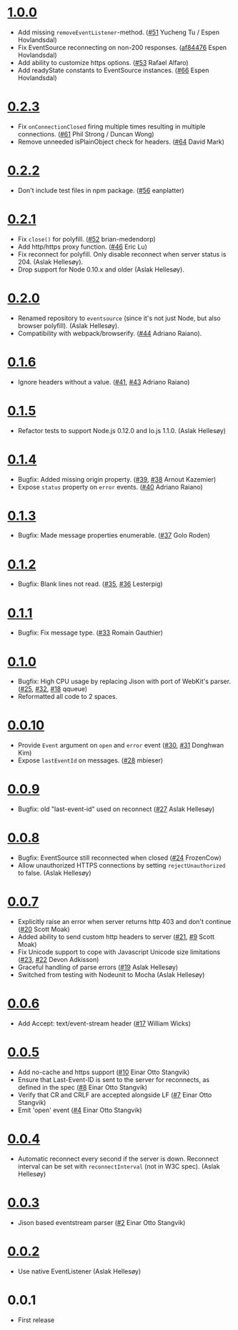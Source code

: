 # [1.0.0](https://github.com/EventSource/eventsource/compare/v0.2.3...v1.0.0)

* Add missing `removeEventListener`-method. ([#51](https://github.com/EventSource/eventsource/pull/51) Yucheng Tu / Espen Hovlandsdal)
* Fix EventSource reconnecting on non-200 responses. ([af84476](https://github.com/EventSource/eventsource/commit/af84476b519a01e61b8c80727261df52ae40022c) Espen Hovlandsdal)
* Add ability to customize https options. ([#53](https://github.com/EventSource/eventsource/pull/53) Rafael Alfaro)
* Add readyState constants to EventSource instances. ([#66](https://github.com/EventSource/eventsource/pull/66) Espen Hovlandsdal)

# [0.2.3](https://github.com/EventSource/eventsource/compare/v0.2.2...v0.2.3)

* Fix `onConnectionClosed` firing multiple times resulting in multiple connections. ([#61](https://github.com/EventSource/eventsource/pull/61) Phil Strong / Duncan Wong)
* Remove unneeded isPlainObject check for headers. ([#64](https://github.com/EventSource/eventsource/pull/64) David Mark)

# [0.2.2](https://github.com/EventSource/eventsource/compare/v0.2.1...v0.2.2)

* Don't include test files in npm package. ([#56](https://github.com/EventSource/eventsource/pull/56) eanplatter)

# [0.2.1](https://github.com/EventSource/eventsource/compare/v0.2.0...v0.2.1)

* Fix `close()` for polyfill. ([#52](https://github.com/EventSource/eventsource/pull/52) brian-medendorp)
* Add http/https proxy function. ([#46](https://github.com/EventSource/eventsource/pull/46) Eric Lu)
* Fix reconnect for polyfill. Only disable reconnect when server status is 204. (Aslak Hellesøy).
* Drop support for Node 0.10.x and older (Aslak Hellesøy).

# [0.2.0](https://github.com/EventSource/eventsource/compare/v0.1.6...v0.2.0)

* Renamed repository to `eventsource` (since it's not just Node, but also browser polyfill). (Aslak Hellesøy).
* Compatibility with webpack/browserify. ([#44](https://github.com/EventSource/eventsource/pull/44) Adriano Raiano).

# [0.1.6](https://github.com/EventSource/eventsource/compare/v0.1.5...v0.1.6)

* Ignore headers without a value. ([#41](https://github.com/EventSource/eventsource/issues/41), [#43](https://github.com/EventSource/eventsource/pull/43) Adriano Raiano)

# [0.1.5](https://github.com/EventSource/eventsource/compare/v0.1.4...v0.1.5)

* Refactor tests to support Node.js 0.12.0 and Io.js 1.1.0. (Aslak Hellesøy)

# [0.1.4](https://github.com/EventSource/eventsource/compare/v0.1.3...master)

* Bugfix: Added missing origin property. ([#39](https://github.com/EventSource/eventsource/pull/39), [#38](https://github.com/EventSource/eventsource/issues/38) Arnout Kazemier)
* Expose `status` property on `error` events. ([#40](https://github.com/EventSource/eventsource/pull/40) Adriano Raiano)

# [0.1.3](https://github.com/EventSource/eventsource/compare/v0.1.2...v0.1.3)

* Bugfix: Made message properties enumerable. ([#37](https://github.com/EventSource/eventsource/pull/37) Golo Roden)

# [0.1.2](https://github.com/EventSource/eventsource/compare/v0.1.1...v0.1.2)

* Bugfix: Blank lines not read. ([#35](https://github.com/EventSource/eventsource/issues/35), [#36](https://github.com/EventSource/eventsource/pull/36) Lesterpig)

# [0.1.1](https://github.com/EventSource/eventsource/compare/v0.1.0...v0.1.1)

* Bugfix: Fix message type. ([#33](https://github.com/EventSource/eventsource/pull/33) Romain Gauthier)

# [0.1.0](https://github.com/EventSource/eventsource/compare/v0.0.10...v0.1.0)

* Bugfix: High CPU usage by replacing Jison with port of WebKit's parser. ([#25](https://github.com/EventSource/eventsource/issues/25), [#32](https://github.com/EventSource/eventsource/pull/32), [#18](https://github.com/EventSource/eventsource/issues/18) qqueue)
* Reformatted all code to 2 spaces.

# [0.0.10](https://github.com/EventSource/eventsource/compare/v0.0.9...v0.0.10)

* Provide `Event` argument on `open` and `error` event ([#30](https://github.com/EventSource/eventsource/issues/30), [#31](https://github.com/EventSource/eventsource/pull/31) Donghwan Kim)
* Expose `lastEventId` on messages. ([#28](https://github.com/EventSource/eventsource/pull/28) mbieser)

# [0.0.9](https://github.com/EventSource/eventsource/compare/v0.0.8...v0.0.9)

* Bugfix: old "last-event-id" used on reconnect ([#27](https://github.com/EventSource/eventsource/pull/27) Aslak Hellesøy)

# [0.0.8](https://github.com/EventSource/eventsource/compare/v0.0.7...v0.0.8)

* Bugfix: EventSource still reconnected when closed ([#24](https://github.com/EventSource/eventsource/pull/24) FrozenCow)
* Allow unauthorized HTTPS connections by setting `rejectUnauthorized` to false. (Aslak Hellesøy)

# [0.0.7](https://github.com/EventSource/eventsource/compare/v0.0.6...v0.0.7)

* Explicitly raise an error when server returns http 403 and don't continue ([#20](https://github.com/EventSource/eventsource/pull/20) Scott Moak)
* Added ability to send custom http headers to server ([#21](https://github.com/EventSource/eventsource/pull/21), [#9](https://github.com/EventSource/eventsource/issues/9) Scott Moak)
* Fix Unicode support to cope with Javascript Unicode size limitations ([#23](https://github.com/EventSource/eventsource/pull/23), [#22](https://github.com/EventSource/eventsource/issues/22) Devon Adkisson)
* Graceful handling of parse errors ([#19](https://github.com/EventSource/eventsource/issues/19) Aslak Hellesøy)
* Switched from testing with Nodeunit to Mocha (Aslak Hellesøy)

# [0.0.6](https://github.com/EventSource/eventsource/compare/v0.0.5...v0.0.6)

* Add Accept: text/event-stream header ([#17](https://github.com/EventSource/eventsource/pull/17) William Wicks)

# [0.0.5](https://github.com/EventSource/eventsource/compare/v0.0.4...v0.0.5)

* Add no-cache and https support ([#10](https://github.com/EventSource/eventsource/pull/10) Einar Otto Stangvik)
* Ensure that Last-Event-ID is sent to the server for reconnects, as defined in the spec ([#8](https://github.com/EventSource/eventsource/pull/8) Einar Otto Stangvik)
* Verify that CR and CRLF are accepted alongside LF ([#7](https://github.com/EventSource/eventsource/pull/7) Einar Otto Stangvik)
* Emit 'open' event ([#4](https://github.com/EventSource/eventsource/issues/4) Einar Otto Stangvik)

# [0.0.4](https://github.com/EventSource/eventsource/compare/v0.0.3...v0.0.4)

* Automatic reconnect every second if the server is down. Reconnect interval can be set with `reconnectInterval` (not in W3C spec). (Aslak Hellesøy)

# [0.0.3](https://github.com/EventSource/eventsource/compare/v0.0.2...v0.0.3)

* Jison based eventstream parser ([#2](https://github.com/EventSource/eventsource/pull/2) Einar Otto Stangvik)

# [0.0.2](https://github.com/EventSource/eventsource/compare/v0.0.1...v0.0.2)

* Use native EventListener (Aslak Hellesøy)

# 0.0.1

* First release
